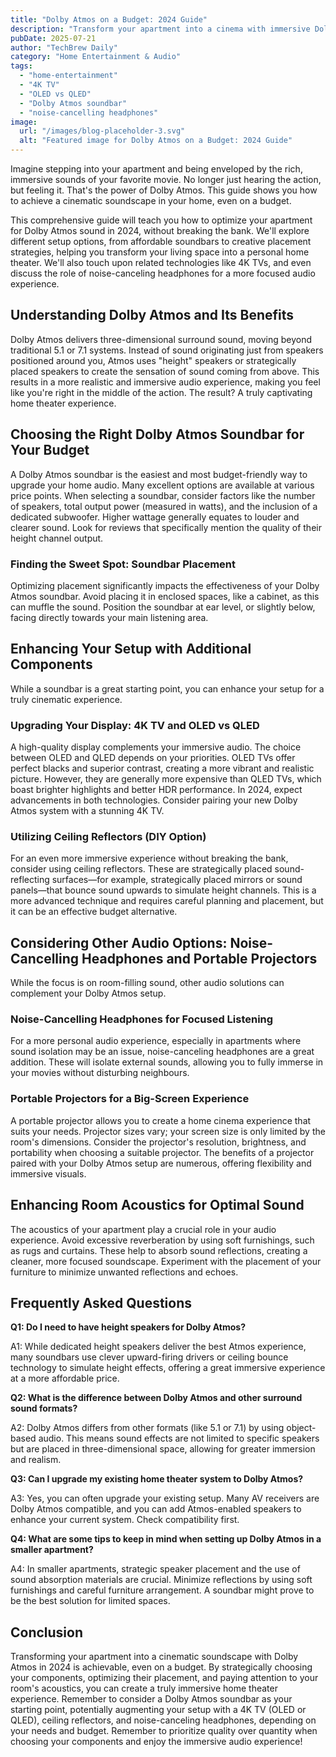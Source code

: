 ```yaml
---
title: "Dolby Atmos on a Budget: 2024 Guide"
description: "Transform your apartment into a cinema with immersive Dolby Atmos sound!  This guide covers Dolby Atmos soundbars, 4K TV options (OLED vs QLED), and budget-friendly setup tips for a truly cinematic experience.  Read now!"
pubDate: 2025-07-21
author: "TechBrew Daily"
category: "Home Entertainment & Audio"
tags:
  - "home-entertainment"
  - "4K TV"
  - "OLED vs QLED"
  - "Dolby Atmos soundbar"
  - "noise-cancelling headphones"
image:
  url: "/images/blog-placeholder-3.svg"
  alt: "Featured image for Dolby Atmos on a Budget: 2024 Guide"
---
```


Imagine stepping into your apartment and being enveloped by the rich, immersive sounds of your favorite movie.  No longer just hearing the action, but feeling it.  That's the power of Dolby Atmos.  This guide shows you how to achieve a cinematic soundscape in your home, even on a budget.

This comprehensive guide will teach you how to optimize your apartment for Dolby Atmos sound in 2024, without breaking the bank. We'll explore different setup options, from affordable soundbars to creative placement strategies, helping you transform your living space into a personal home theater. We'll also touch upon related technologies like 4K TVs, and even discuss the role of noise-canceling headphones for a more focused audio experience.

## Understanding Dolby Atmos and Its Benefits

Dolby Atmos delivers three-dimensional surround sound, moving beyond traditional 5.1 or 7.1 systems.  Instead of sound originating just from speakers positioned around you, Atmos uses "height" speakers or strategically placed speakers to create the sensation of sound coming from above. This results in a more realistic and immersive audio experience, making you feel like you're right in the middle of the action.  The result?  A truly captivating home theater experience.


## Choosing the Right Dolby Atmos Soundbar for Your Budget

A Dolby Atmos soundbar is the easiest and most budget-friendly way to upgrade your home audio.  Many excellent options are available at various price points.  When selecting a soundbar, consider factors like the number of speakers, total output power (measured in watts), and the inclusion of a dedicated subwoofer.  Higher wattage generally equates to louder and clearer sound. Look for reviews that specifically mention the quality of their height channel output.  

### Finding the Sweet Spot: Soundbar Placement

Optimizing placement significantly impacts the effectiveness of your Dolby Atmos soundbar.  Avoid placing it in enclosed spaces, like a cabinet, as this can muffle the sound. Position the soundbar at ear level, or slightly below, facing directly towards your main listening area.

## Enhancing Your Setup with Additional Components

While a soundbar is a great starting point, you can enhance your setup for a truly cinematic experience.

### Upgrading Your Display: 4K TV and OLED vs QLED

A high-quality display complements your immersive audio. The choice between OLED and QLED depends on your priorities. OLED TVs offer perfect blacks and superior contrast, creating a more vibrant and realistic picture. However, they are generally more expensive than QLED TVs, which boast brighter highlights and better HDR performance.  In 2024, expect advancements in both technologies.  Consider pairing your new Dolby Atmos system with a stunning 4K TV.

### Utilizing Ceiling Reflectors (DIY Option)

For an even more immersive experience without breaking the bank, consider using ceiling reflectors. These are strategically placed sound-reflecting surfaces—for example, strategically placed mirrors or sound panels—that bounce sound upwards to simulate height channels.  This is a more advanced technique and requires careful planning and placement, but it can be an effective budget alternative.

## Considering Other Audio Options: Noise-Cancelling Headphones and Portable Projectors

While the focus is on room-filling sound, other audio solutions can complement your Dolby Atmos setup.

### Noise-Cancelling Headphones for Focused Listening

For a more personal audio experience, especially in apartments where sound isolation may be an issue, noise-canceling headphones are a great addition.  These will isolate external sounds, allowing you to fully immerse in your movies without disturbing neighbours.

### Portable Projectors for a Big-Screen Experience

A portable projector allows you to create a home cinema experience that suits your needs.  Projector sizes vary; your screen size is only limited by the room's dimensions.   Consider the projector's resolution, brightness, and portability when choosing a suitable projector.  The benefits of a projector paired with your Dolby Atmos setup are numerous, offering flexibility and immersive visuals.

## Enhancing Room Acoustics for Optimal Sound

The acoustics of your apartment play a crucial role in your audio experience.  Avoid excessive reverberation by using soft furnishings, such as rugs and curtains.  These help to absorb sound reflections, creating a cleaner, more focused soundscape. Experiment with the placement of your furniture to minimize unwanted reflections and echoes.


## Frequently Asked Questions

**Q1: Do I need to have height speakers for Dolby Atmos?**

A1: While dedicated height speakers deliver the best Atmos experience, many soundbars use clever upward-firing drivers or ceiling bounce technology to simulate height effects, offering a great immersive experience at a more affordable price.

**Q2: What is the difference between Dolby Atmos and other surround sound formats?**

A2: Dolby Atmos differs from other formats (like 5.1 or 7.1) by using object-based audio. This means sound effects are not limited to specific speakers but are placed in three-dimensional space, allowing for greater immersion and realism.

**Q3: Can I upgrade my existing home theater system to Dolby Atmos?**

A3: Yes, you can often upgrade your existing setup.  Many AV receivers are Dolby Atmos compatible, and you can add Atmos-enabled speakers to enhance your current system.  Check compatibility first.

**Q4: What are some tips to keep in mind when setting up Dolby Atmos in a smaller apartment?**

A4: In smaller apartments, strategic speaker placement and the use of sound absorption materials are crucial. Minimize reflections by using soft furnishings and careful furniture arrangement.  A soundbar might prove to be the best solution for limited spaces.


## Conclusion

Transforming your apartment into a cinematic soundscape with Dolby Atmos in 2024 is achievable, even on a budget.  By strategically choosing your components, optimizing their placement, and paying attention to your room's acoustics, you can create a truly immersive home theater experience.  Remember to consider a Dolby Atmos soundbar as your starting point, potentially augmenting your setup with a 4K TV (OLED or QLED), ceiling reflectors, and noise-canceling headphones, depending on your needs and budget. Remember to prioritize quality over quantity when choosing your components and enjoy the immersive audio experience!